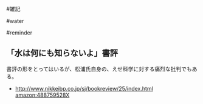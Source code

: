 #雑記

#water

#reminder


## 「水は何にも知らないよ」書評

書評の形をとってはいるが、松浦氏自身の、えせ科学に対する痛烈な批判でもある。

* http://www.nikkeibp.co.jp/sj/bookreview/25/index.html
[amazon:488759528X](amazon:488759528X)















